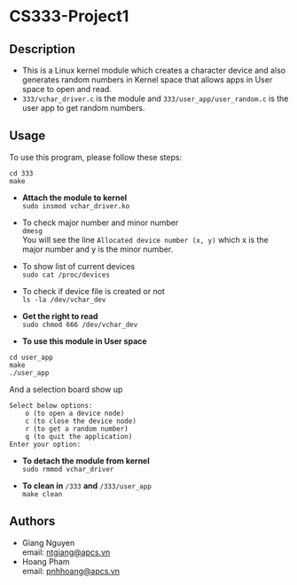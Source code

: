 # CS333-Project1
## Description
* This is a Linux kernel module which creates a character device and also generates random numbers in Kernel space that allows apps in User space to open and read.
* `333/vchar_driver.c` is the module and `333/user_app/user_random.c` is the user app to get random numbers.

## Usage
  To use this program, please follow these steps:
  
```
cd 333
make
```

* **Attach the module to kernel**\
```sudo insmod vchar_driver.ko```

* To check major number and minor number\
`dmesg`\
You will see the line `Allocated device number (x, y)` which x is the major number and y is the minor number.

* To show list of current devices\
`sudo cat /proc/devices`

* To check if device file is created or not\
`ls -la /dev/vchar_dev`

* **Get the right to read**\
`sudo chmod 666 /dev/vchar_dev`

* **To use this module in User space**
```
cd user_app
make
./user_app
```
And a selection board show up
```
Select below options:
	o (to open a device node)
	c (to close the device node)
	r (to get a random number)
	q (to quit the application)
Enter your option:
```

* **To detach the module from kernel**\
`sudo rmmod vchar_driver`

* **To clean in** `/333` **and** `/333/user_app`\
`make clean`

## Authors
- Giang Nguyen\
email: ntgiang@apcs.vn
- Hoang Pham\
email: pnhhoang@apcs.vn
